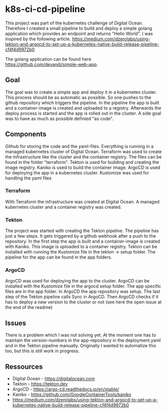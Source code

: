 # k8s-ci-cd-pipeline

This project was part of the kubernetes challenge of Digital Ocean. Therefore I created a small pipeline to build and deploy a simple golang application which provides an endpoint and returns "Hello World". I was inspired by the following article. https://medium.com/dzerolabs/using-tekton-and-argocd-to-set-up-a-kubernetes-native-build-release-pipeline-cf4f4d9972b0

The golang application can be found here https://github.com/devandi/simple-web-app.

## Goal
The goal was to create a simple app and deploy it in a kubernetes cluster. This process should be as automatic as possible. So one pushes to the github repository which triggers the pipeline. In the pipeline the app is built and a container-image is created and uploaded to a registry. Afterwards the deploy process is started and the app is rolled out in the cluster. 
A side goal was to have as much as possible definied "as code". 

## Components
Github for storing the code and the yaml-files. 
Everything is running in a managed kubernetes cluster of Digital Ocean. 
Terraform was used to create the infrastructure like the cluster and the container registry. The files can be found in the folder "terraform". 
Tekton is used for building and creating the image registry. 
Kaniko is used to build the container image.
ArgoCD is used for deploying the app in a kubernetes cluster.
Kustomize was used for handling the yaml files

### Terraform
With Terraform the infrastructure was created at Digital Ocean. A managed kubernetes cluster and a container registry was created. 

### Tekton
The project was started with creating the Tekton pipeline. The pipeline has just a few steps. It gets triggered by a github webhook after a push to the repository. In the first step the app is built and a container-image is created with Kaniko. This image is uploaded to a container registry. 
Tekton can be installed with running the Kustomize file in the tekton -> setup folder. The pipeline for the app can be found in the app folders. 

### ArgoCD
ArgoCD was used for deploying the app to the cluster. ArgoCD can be installed with the Kustomize file in the argocd setup folder. The app specific files are in the app folder. In ArgoCD the app repository was setup. The last step of the Tekton pipeline calls Sync in ArgoCD. Then ArgoCD checks if it has to deploy a new version to the cluster or not (see here the open issue at the end of the readme)


## Issues
There is a problem which I was not solving yet. At the moment one has to maintain the version-numbers in the app-repository in the deployment.yaml and in the Tekton pipeline manually. Originally I wanted to automatize this too, but this is still work in progress. 


## Ressources
* Digital Ocean - https://digitalocean.com
* Tekton - https://tekton.dev
* ArgoCD - https://argo-cd.readthedocs.io/en/stable/
* Kaniko - https://github.com/GoogleContainerTools/kaniko
* https://medium.com/dzerolabs/using-tekton-and-argocd-to-set-up-a-kubernetes-native-build-release-pipeline-cf4f4d9972b0